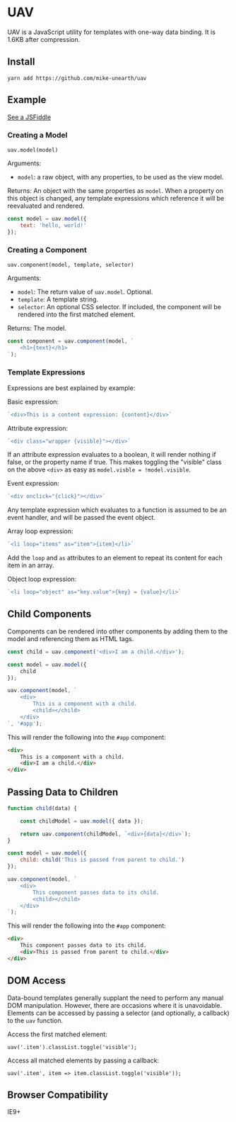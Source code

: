 # UAV

UAV is a JavaScript utility for templates with one-way data binding. It is 1.6KB after compression.

## Install

`yarn add https://github.com/mike-unearth/uav`

## Example

[See a JSFiddle](http://jsfiddle.net/t16bzg3m/5/)

### Creating a Model

`uav.model(model)`

Arguments:
- `model`: a raw object, with any properties, to be used as the view model.

Returns: An object with the same properties as `model`. When a property on this object is changed, any template expressions which reference it will be reevaluated and rendered.

```javascript
const model = uav.model({
    text: 'hello, world!'
});
```

### Creating a Component

`uav.component(model, template, selector)`

Arguments:
- `model`: The return value of `uav.model`. Optional.
- `template`: A template string.
- `selector`: An optional CSS selector. If included, the component will be rendered into the first matched element.

Returns: The model.

```javascript
const component = uav.component(model, `
    <h1>{text}</h1>
`);
```

### Template Expressions

Expressions are best explained by example:

Basic expression:
```javascript
`<div>This is a content expression: {content}</div>`
```
Attribute expression:
```javascript
`<div class="wrapper {visible}"></div>`
```

If an attribute expression evaluates to a boolean, it will render nothing if false, or the property name if true. This makes toggling the "visible" class on the above `<div>` as easy as `model.visble = !model.visible`.

Event expression:
```javascript
`<div onclick="{click}"></div>`
```

Any template expression which evaluates to a function is assumed to be an event handler, and will be passed the event object.

Array loop expression:
```javascript
`<li loop="items" as="item">{item}</li>`
```

Add the `loop` and `as` attributes to an element to repeat its content for each item in an array.

Object loop expression:
```javascript
`<li loop="object" as="key.value">{key} = {value}</li>`
```

## Child Components

Components can be rendered into other components by adding them to the model and referencing them as HTML tags.

```javascript
const child = uav.component('<div>I am a child.</div>');

const model = uav.model({
    child
});

uav.component(model, `
    <div>
        This is a component with a child.
        <child></child>
    </div>
`, '#app');
```

This will render the following into the `#app` component:

```html
<div>
    This is a component with a child.
    <div>I am a child.</div>
</div>
```

## Passing Data to Children

```javascript
function child(data) {

    const childModel = uav.model({ data });

    return uav.component(childModel, `<div>{data}</div>`);
}

const model = uav.model({
    child: child('This is passed from parent to child.')
});

uav.component(model, `
    <div>
        This component passes data to its child.
        <child></child>
    </div>
`);
```

This will render the following into the `#app` component:

```html
<div>
    This component passes data to its child.
    <div>This is passed from parent to child.</div>
</div>
```

## DOM Access

Data-bound templates generally supplant the need to perform any manual DOM manipulation. However, there are occasions where it is unavoidable. Elements can be accessed by passing a selector (and optionally, a callback) to the `uav` function.

Access the first matched element:

`uav('.item').classList.toggle('visible');`

Access all matched elements by passing a callback:

`uav('.item', item => item.classList.toggle('visible'));`

## Browser Compatibility

IE9+
